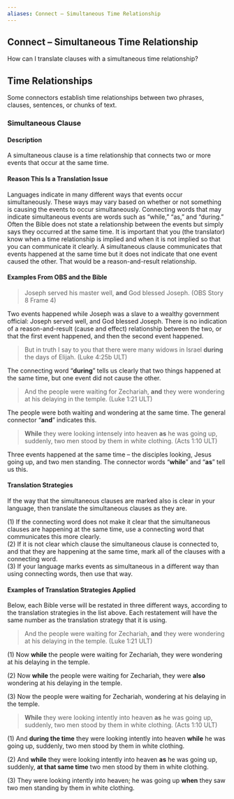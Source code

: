 ```yaml
---
aliases: Connect – Simultaneous Time Relationship
---
```


## Connect – Simultaneous Time Relationship

How can I translate clauses with a simultaneous time relationship?

## Time Relationships

Some connectors establish time relationships between two phrases, clauses, sentences, or chunks of text.

### Simultaneous Clause

#### Description

A simultaneous clause is a time relationship that connects two or more events that occur at the same time.

#### Reason This Is a Translation Issue

Languages indicate in many different ways that events occur simultaneously. These ways may vary based on whether or not something is causing the events to occur simultaneously. Connecting words that may indicate simultaneous events are words such as “while,” “as,” and “during.” Often the Bible does not state a relationship between the events but simply says they occurred at the same time. It is important that you (the translator) know when a time relationship is implied and when it is not implied so that you can communicate it clearly. A simultaneous clause communicates that events happened at the same time but it does not indicate that one event caused the other. That would be a reason-and-result relationship.

#### Examples From OBS and the Bible

> Joseph served his master well, **and** God blessed Joseph. (OBS Story 8 Frame 4)

Two events happened while Joseph was a slave to a wealthy government official: Joseph served well, and God blessed Joseph. There is no indication of a reason-and-result (cause and effect) relationship between the two, or that the first event happened, and then the second event happened.

> But in truth I say to you that there were many widows in Israel **during** the days of Elijah. (Luke 4:25b ULT)

The connecting word “**during**” tells us clearly that two things happened at the same time, but one event did not cause the other.

> And the people were waiting for Zechariah, **and** they were wondering at his delaying in the temple. (Luke 1:21 ULT)

The people were both waiting and wondering at the same time. The general connector “**and**” indicates this.

> **While** they were looking intensely into heaven **as** he was going up, suddenly, two men stood by them in white clothing. (Acts 1:10 ULT)

Three events happened at the same time – the disciples looking, Jesus going up, and two men standing. The connector words “**while**” and “**as**” tell us this.

#### Translation Strategies

If the way that the simultaneous clauses are marked also is clear in your language, then translate the simultaneous clauses as they are.

(1) If the connecting word does not make it clear that the simultaneous clauses are happening at the same time, use a connecting word that communicates this more clearly.<br>
(2) If it is not clear which clause the simultaneous clause is connected to, and that they are happening at the same time, mark all of the clauses with a connecting word.<br>
(3) If your language marks events as simultaneous in a different way than using connecting words, then use that way.

#### Examples of Translation Strategies Applied

Below, each Bible verse will be restated in three different ways, according to the translation strategies in the list above. Each restatement will have the same number as the translation strategy that it is using.

> And the people were waiting for Zechariah, **and** they were wondering at his delaying in the temple. (Luke 1:21 ULT)

(1) Now **while** the people were waiting for Zechariah, they were wondering at his delaying in the temple.

(2) Now **while** the people were waiting for Zechariah, they were **also** wondering at his delaying in the temple.

(3) Now the people were waiting for Zechariah, wondering at his delaying in the temple.

> **While** they were looking intently into heaven **as** he was going up, suddenly, two men stood by them in white clothing. (Acts 1:10 ULT)

(1) And **during the time** they were looking intently into heaven **while** he was going up, suddenly, two men stood by them in white clothing.

(2) And **while** they were looking intently into heaven **as** he was going up, suddenly, **at that same time** two men stood by them in white clothing.

(3) They were looking intently into heaven; he was going up **when** they saw two men standing by them in white clothing.
